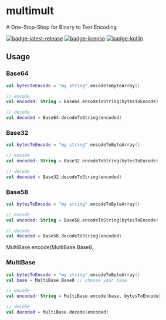 # multimult
A One-Stop-Shop for Binary to Text Encoding

[![badge-latest-release]][url-latest-release]
[![badge-license]][url-license]
[![badge-kotlin]][url-kotlin]

## Usage

### Base64
```kotlin
val bytesToEncode = "my string".encodeToByteArray()

// encode 
val encoded: String = Base64.encodeToString(bytesToEncode)

// decode
val decoded = Base64.decodeToString(encoded)
```

### Base32
```kotlin
val bytesToEncode = "my string".encodeToByteArray()

// encode 
val encoded: String = Base32.encodeToString(bytesToEncode)

// decode
val decoded = Base32.decodeToString(encoded)
```

### Base58
```kotlin
val bytesToEncode = "my string".encodeToByteArray()

// encode 
val encoded: String = Base58.encodeToString(bytesToEncode)

// decode
val decoded = Base58.decodeToString(encoded)
```

MultiBase.encode(MultiBase.Base8, 


### MultiBase
```kotlin
val bytesToEncode = "my string".encodeToByteArray()
val base = MultiBase.Base8 // choose your base

// encode 
val encoded: String = MultiBase.encode(base, bytesToEncode)

// decode
val decoded = MultiBase.decode(encoded)
```

<!-- TAG_VERSION -->
[badge-latest-release]: https://img.shields.io/badge/dynamic/json.svg?url=https://api.github.com/repos/Funkatronics/multimult/releases/latest&query=tag_name&label=release&color=blue
[badge-license]: https://img.shields.io/badge/license-Apache%20License%202.0-blue.svg?style=flat

<!-- TAG_DEPENDENCIES -->
[badge-kotlin]: https://img.shields.io/badge/kotlin-2.1.21-blue.svg?logo=kotlin

[url-latest-release]: https://github.com/Funkatronics/multimult/releases/latest
[url-license]: https://www.apache.org/licenses/LICENSE-2.0.txt
[url-kotlin]: https://kotlinlang.org